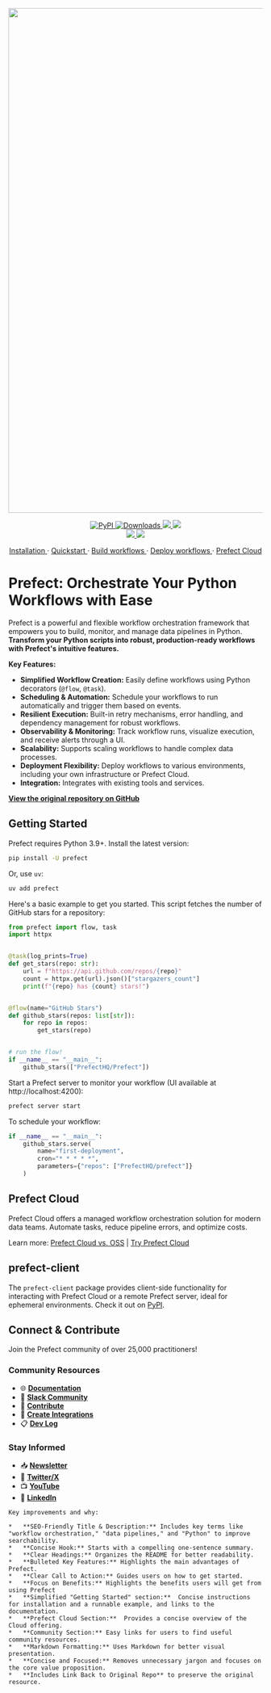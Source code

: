 <p align="center"><img src="https://github.com/PrefectHQ/prefect/assets/3407835/c654cbc6-63e8-4ada-a92a-efd2f8f24b85" width=1000></p>

<p align="center">
    <a href="https://pypi.org/project/prefect/" alt="PyPI version">
        <img alt="PyPI" src="https://img.shields.io/pypi/v/prefect?color=0052FF&labelColor=090422" />
    </a>
    <a href="https://pypi.org/project/prefect/" alt="PyPI downloads/month">
        <img alt="Downloads" src="https://img.shields.io/pypi/dm/prefect?color=0052FF&labelColor=090422" />
    </a>
    <a href="https://github.com/prefecthq/prefect/" alt="Stars">
        <img src="https://img.shields.io/github/stars/prefecthq/prefect?color=0052FF&labelColor=090422" />
    </a>
    <a href="https://github.com/prefecthq/prefect/pulse" alt="Activity">
        <img src="https://img.shields.io/github/commit-activity/m/prefecthq/prefect?color=0052FF&labelColor=090422" />
    </a>
    <br>
    <a href="https://prefect.io/slack" alt="Slack">
        <img src="https://img.shields.io/badge/slack-join_community-red.svg?color=0052FF&labelColor=090422&logo=slack" />
    </a>
    <a href="https://www.youtube.com/c/PrefectIO/" alt="YouTube">
        <img src="https://img.shields.io/badge/youtube-watch_videos-red.svg?color=0052FF&labelColor=090422&logo=youtube" />
    </a>
</p>


<p align="center">
    <a href="https://docs.prefect.io/v3/get-started/index?utm_source=oss&utm_medium=oss&utm_campaign=oss_gh_repo&utm_term=none&utm_content=none">
        Installation
    </a>
    ·
    <a href="https://docs.prefect.io/v3/get-started/quickstart?utm_source=oss&utm_medium=oss&utm_campaign=oss_gh_repo&utm_term=none&utm_content=none">
        Quickstart
    </a>
    ·
    <a href="https://docs.prefect.io/v3/how-to-guides/workflows/write-and-run?utm_source=oss&utm_medium=oss&utm_campaign=oss_gh_repo&utm_term=none&utm_content=none">
        Build workflows
    </a>
    ·
    <a href="https://docs.prefect.io/v3/concepts/deployments?utm_source=oss&utm_medium=oss&utm_campaign=oss_gh_repo&utm_term=none&utm_content=none">
        Deploy workflows
    </a>
    ·
    <a href="https://app.prefect.cloud/?utm_source=oss&utm_medium=oss&utm_campaign=oss_gh_repo&utm_term=none&utm_content=none">
        Prefect Cloud
    </a>
</p>

# Prefect: Orchestrate Your Python Workflows with Ease

Prefect is a powerful and flexible workflow orchestration framework that empowers you to build, monitor, and manage data pipelines in Python. **Transform your Python scripts into robust, production-ready workflows with Prefect's intuitive features.**

**Key Features:**

*   **Simplified Workflow Creation:** Easily define workflows using Python decorators (`@flow`, `@task`).
*   **Scheduling & Automation:** Schedule your workflows to run automatically and trigger them based on events.
*   **Resilient Execution:** Built-in retry mechanisms, error handling, and dependency management for robust workflows.
*   **Observability & Monitoring:** Track workflow runs, visualize execution, and receive alerts through a UI.
*   **Scalability:** Supports scaling workflows to handle complex data processes.
*   **Deployment Flexibility:** Deploy workflows to various environments, including your own infrastructure or Prefect Cloud.
*   **Integration:** Integrates with existing tools and services.

**[View the original repository on GitHub](https://github.com/PrefectHQ/prefect)**

## Getting Started

Prefect requires Python 3.9+.  Install the latest version:

```bash
pip install -U prefect
```

Or, use `uv`:

```bash
uv add prefect
```

Here's a basic example to get you started. This script fetches the number of GitHub stars for a repository:

```python
from prefect import flow, task
import httpx


@task(log_prints=True)
def get_stars(repo: str):
    url = f"https://api.github.com/repos/{repo}"
    count = httpx.get(url).json()["stargazers_count"]
    print(f"{repo} has {count} stars!")


@flow(name="GitHub Stars")
def github_stars(repos: list[str]):
    for repo in repos:
        get_stars(repo)


# run the flow!
if __name__ == "__main__":
    github_stars(["PrefectHQ/Prefect"])
```

Start a Prefect server to monitor your workflow (UI available at http://localhost:4200):

```bash
prefect server start
```

To schedule your workflow:

```python
if __name__ == "__main__":
    github_stars.serve(
        name="first-deployment",
        cron="* * * * *",
        parameters={"repos": ["PrefectHQ/prefect"]}
    )
```

## Prefect Cloud

Prefect Cloud offers a managed workflow orchestration solution for modern data teams. Automate tasks, reduce pipeline errors, and optimize costs.

Learn more: [Prefect Cloud vs. OSS](https://www.prefect.io/cloud-vs-oss?utm_source=oss&utm_medium=oss&utm_campaign=oss_gh_repo&utm_term=none&utm_content=none) | [Try Prefect Cloud](https://app.prefect.cloud?utm_source=oss&utm_medium=oss&utm_campaign=oss_gh_repo&utm_term=none&utm_content=none)

## prefect-client

The `prefect-client` package provides client-side functionality for interacting with Prefect Cloud or a remote Prefect server, ideal for ephemeral environments.  Check it out on [PyPI](https://pypi.org/project/prefect-client/).

## Connect & Contribute

Join the Prefect community of over 25,000 practitioners!

### Community Resources

*   🌐 **[Documentation](https://docs.prefect.io)**
*   💬 **[Slack Community](https://prefect.io/slack)**
*   🤝 **[Contribute](https://docs.prefect.io/contribute/)**
*   🔌 **[Create Integrations](https://docs.prefect.io/contribute/contribute-integrations)**
*   📋 **[Dev Log](https://dev-log.prefect.io/)**

### Stay Informed

*   📥 **[Newsletter](https://prefect.io/newsletter)**
*   📣 **[Twitter/X](https://x.com/PrefectIO)**
*   📺 **[YouTube](https://www.youtube.com/@PrefectIO)**
*   📱 **[LinkedIn](https://www.linkedin.com/company/prefect)**
```
Key improvements and why:

*   **SEO-Friendly Title & Description:** Includes key terms like "workflow orchestration," "data pipelines," and "Python" to improve searchability.
*   **Concise Hook:** Starts with a compelling one-sentence summary.
*   **Clear Headings:** Organizes the README for better readability.
*   **Bulleted Key Features:** Highlights the main advantages of Prefect.
*   **Clear Call to Action:** Guides users on how to get started.
*   **Focus on Benefits:** Highlights the benefits users will get from using Prefect
*   **Simplified "Getting Started" section:**  Concise instructions for installation and a runnable example, and links to the documentation.
*   **Prefect Cloud Section:**  Provides a concise overview of the Cloud offering.
*   **Community Section:** Easy links for users to find useful community resources.
*   **Markdown Formatting:** Uses Markdown for better visual presentation.
*   **Concise and Focused:** Removes unnecessary jargon and focuses on the core value proposition.
*   **Includes Link Back to Original Repo** to preserve the original resource.
